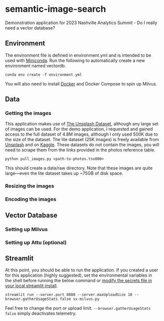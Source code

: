# semantic-image-search
Demonstration application for 2023 Nashville Analytics Summit - Do I really need a vector database?

## Environment

The environment file is defined in environment.yml and is intended to be used with [Miniconda](https://docs.conda.io/projects/miniconda/en/latest/). Run the following to automatically create a new environment named vectordb.

`conda env create -f environment.yml`

You will also need to install [Docker](https://docs.docker.com/get-docker/) and Docker Compose to spin up Milvus.

## Data

### Getting the images

This application makes use of [The Unsplash Dataset](https://github.com/unsplash/datasets), although any large set of images can be used. For the demo application, I requested and gained access to the full dataset of 4.8M images, although I only used 500K due to the size of the dataset. The lite dataset (25K images) is freely available from [Unsplash](https://unsplash.com/data/lite/latest) and on [Kaggle](https://www.kaggle.com/datasets/anandaramg/unsplash-image-download-data). These datasets do not contain the images, you will need to scrape them from the links provided in the photos reference table.

`python pull_images.py <path-to-photos.tsv000>`

This should create a data/raw directory. Note that these images are quite large—even the lite dataset takes up ~75GB of disk space.

### Resizing the images

### Encoding the images

## Vector Database

### Setting up Milvus

### Setting up Attu (optional)

## Streamlit

At this point, you should be able to run the application. If you created a user for this application (highly suggested), set the environmental variables in the shell before running the below command or [modify the secrets file in your local streamlit install](https://docs.streamlit.io/library/advanced-features/secrets-management).

`streamlit run --server.port 8080 --server.maxUploadSize 10 --browser.gatherUsageStats false ss-milvus.py`

Feel free to change the port or upload limit. `--browser.gatherUsageStats false` simply deactivates telemetry.
